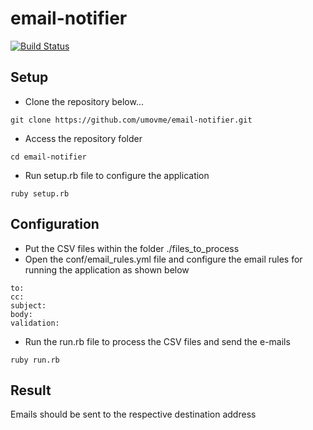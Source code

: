 # email-notifier

[![Build Status](https://travis-ci.org/umovme/email-notifier.svg?branch=master)](https://travis-ci.org/umovme/email-notifier)

Setup
-------------
* Clone the repository below...
```
git clone https://github.com/umovme/email-notifier.git
```
* Access the repository folder
```
cd email-notifier
```
* Run setup.rb file to configure the application
```
ruby setup.rb
```

Configuration
-------------
* Put the CSV files within the folder ./files_to_process 
* Open the conf/email_rules.yml file and configure the email rules for running the application as shown below 

```
to: 
cc: 
subject:
body:
validation:
```

* Run the run.rb file to process the CSV files and send the e-mails
```
ruby run.rb
```

Result
-------------
Emails should be sent to the respective destination address

